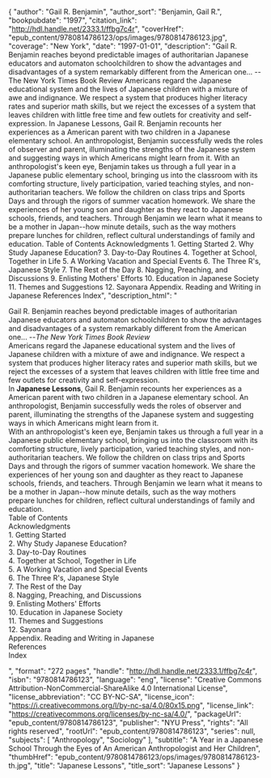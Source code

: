 {
  "author": "Gail R. Benjamin",
  "author_sort": "Benjamin, Gail R.",
  "bookpubdate": "1997",
  "citation_link": "http://hdl.handle.net/2333.1/ffbg7c4r",
  "coverHref": "epub_content/9780814786123/ops/images/9780814786123.jpg",
  "coverage": "New York",
  "date": "1997-01-01",
  "description": "Gail R. Benjamin reaches beyond predictable images of authoritarian Japanese educators and automaton schoolchildren to show the advantages and disadvantages of a system remarkably different from the American one... --The New York Times Book Review Americans regard the Japanese educational system and the lives of Japanese children with a mixture of awe and indignance. We respect a system that produces higher literacy rates and superior math skills, but we reject the excesses of a system that leaves children with little free time and few outlets for creativity and self-expression. In Japanese Lessons, Gail R. Benjamin recounts her experiences as a American parent with two children in a Japanese elementary school. An anthropologist, Benjamin successfully weds the roles of observer and parent, illuminating the strengths of the Japanese system and suggesting ways in which Americans might learn from it. With an anthropologist's keen eye, Benjamin takes us through a full year in a Japanese public elementary school, bringing us into the classroom with its comforting structure, lively participation, varied teaching styles, and non-authoritarian teachers. We follow the children on class trips and Sports Days and through the rigors of summer vacation homework. We share the experiences of her young son and daughter as they react to Japanese schools, friends, and teachers. Through Benjamin we learn what it means to be a mother in Japan--how minute details, such as the way mothers prepare lunches for children, reflect cultural understandings of family and education.  Table of Contents                    Acknowledgments                     1. Getting Started                    2. Why Study Japanese Education?                    3. Day-to-Day Routines                    4. Together at School, Together in Life                    5. A Working Vacation and Special Events                     6. The Three R's, Japanese Style                    7. The Rest of the Day                     8. Nagging, Preaching, and Discussions                    9. Enlisting Mothers' Efforts                    10. Education in Japanese Society                    11. Themes and Suggestions                    12. Sayonara                    Appendix. Reading and Writing in Japanese                    References                     Index",
  "description_html": "<p>Gail R. Benjamin reaches beyond predictable images of authoritarian Japanese educators and automaton schoolchildren to show the advantages and disadvantages of a system remarkably different from the American one... --<i>The New York Times Book Review</i><br> Americans regard the Japanese educational system and the lives of Japanese children with a mixture of awe and indignance. We respect a system that produces higher literacy rates and superior math skills, but we reject the excesses of a system that leaves children with little free time and few outlets for creativity and self-expression.<br> In <b>Japanese Lessons</b>, Gail R. Benjamin recounts her experiences as a American parent with two children in a Japanese elementary school. An anthropologist, Benjamin successfully weds the roles of observer and parent, illuminating the strengths of the Japanese system and suggesting ways in which Americans might learn from it.<br> With an anthropologist's keen eye, Benjamin takes us through a full year in a Japanese public elementary school, bringing us into the classroom with its comforting structure, lively participation, varied teaching styles, and non-authoritarian teachers. We follow the children on class trips and Sports Days and through the rigors of summer vacation homework. We share the experiences of her young son and daughter as they react to Japanese schools, friends, and teachers. Through Benjamin we learn what it means to be a mother in Japan--how minute details, such as the way mothers prepare lunches for children, reflect cultural understandings of family and education. <br> Table of Contents<br>                    Acknowledgments<br>                     1. Getting Started<br>                    2. Why Study Japanese Education?<br>                    3. Day-to-Day Routines<br>                    4. Together at School, Together in Life<br>                    5. A Working Vacation and Special Events <br>                    6. The Three R's, Japanese Style<br>                    7. The Rest of the Day <br>                    8. Nagging, Preaching, and Discussions<br>                    9. Enlisting Mothers' Efforts<br>                    10. Education in Japanese Society<br>                    11. Themes and Suggestions<br>                    12. Sayonara<br>                    Appendix. Reading and Writing in Japanese<br>                    References <br>                    Index</p>",
  "format": "272 pages",
  "handle": "http://hdl.handle.net/2333.1/ffbg7c4r",
  "isbn": "9780814786123",
  "language": "eng",
  "license": "Creative Commons Attribution-NonCommercial-ShareAlike 4.0 International License",
  "license_abbreviation": "CC BY-NC-SA",
  "license_icon": "https://i.creativecommons.org/l/by-nc-sa/4.0/80x15.png",
  "license_link": "https://creativecommons.org/licenses/by-nc-sa/4.0/",
  "packageUrl": "epub_content/9780814786123",
  "publisher": "NYU Press",
  "rights": "All rights reserved",
  "rootUrl": "epub_content/9780814786123",
  "series": null,
  "subjects": [
    "Anthropology",
    "Sociology"
  ],
  "subtitle": "A Year in a Japanese School Through the Eyes of An American Anthropologist and Her Children",
  "thumbHref": "epub_content/9780814786123/ops/images/9780814786123-th.jpg",
  "title": "Japanese Lessons",
  "title_sort": "Japanese Lessons"
}
